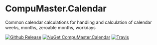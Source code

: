 # CompuMaster.Calendar
Common calendar calculations
for handling and calculation of calendar weeks, months, zeroable months, workdays

[![Github Release](https://img.shields.io/github/release/CompuMasterGmbH/CompuMaster.Calendar.svg?maxAge=2592000&label=GitHub%20Release)](https://github.com/CompuMasterGmbH/CompuMaster.Calendar/releases) 
[![NuGet CompuMaster.Calendar](https://img.shields.io/nuget/v/CompuMaster.Calendar.svg?label=NuGet%20CompuMaster.Calendar)](https://www.nuget.org/packages/CompuMaster.Calendar/) 
[![Travis](https://img.shields.io/travis/CompuMasterGmbH/CompuMaster.Calendar.svg?label=Build%20with%20Mono)](https://travis-ci.org/CompuMasterGmbH/CompuMaster.Calendar/)
